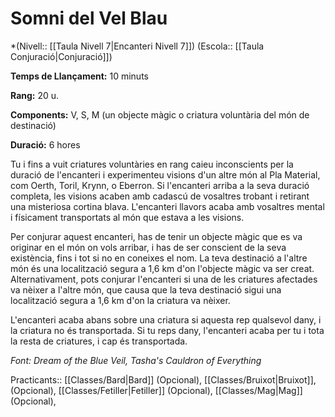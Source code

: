 # Somni del Vel Blau

*(Nivell:: [[Taula Nivell 7|Encanteri Nivell 7]]) (Escola:: [[Taula Conjuració|Conjuració]])

**Temps de Llançament:** 10 minuts

**Rang:** 20 u.

**Components:** V, S, M (un objecte màgic o criatura voluntària del món de destinació)

**Duració:** 6 hores

Tu i fins a vuit criatures voluntàries en rang caieu inconscients per la duració de l'encanteri i experimenteu visions d'un altre món al Pla Material, com Oerth, Toril, Krynn, o Eberron. Si l'encanteri arriba a la seva duració completa, les visions acaben amb cadascú de vosaltres trobant i retirant una misteriosa cortina blava. L'encanteri llavors acaba amb vosaltres mental i físicament transportats al món que estava a les visions.

Per conjurar aquest encanteri, has de tenir un objecte màgic que es va originar en el món on vols arribar, i has de ser conscient de la seva existència, fins i tot si no en coneixes el nom. La teva destinació a l'altre món és una localització segura a 1,6 km d'on l'objecte màgic va ser creat. Alternativament, pots conjurar l'encanteri si una de les criatures afectades va nèixer a l'altre món, que causa que la teva destinació sigui una localització segura a 1,6 km d'on la criatura va nèixer.

L'encanteri acaba abans sobre una criatura si aquesta rep qualsevol dany, i la criatura no és transportada. Si tu reps dany, l'encanteri acaba per tu i tota la resta de criatures, i cap és transportada.


*Font: Dream of the Blue Veil, Tasha's Cauldron of Everything*



Practicants:: [[Classes/Bard|Bard]] (Opcional), [[Classes/Bruixot|Bruixot]],(Opcional), [[Classes/Fetiller|Fetiller]] (Opcional), [[Classes/Mag|Mag]] (Opcional),